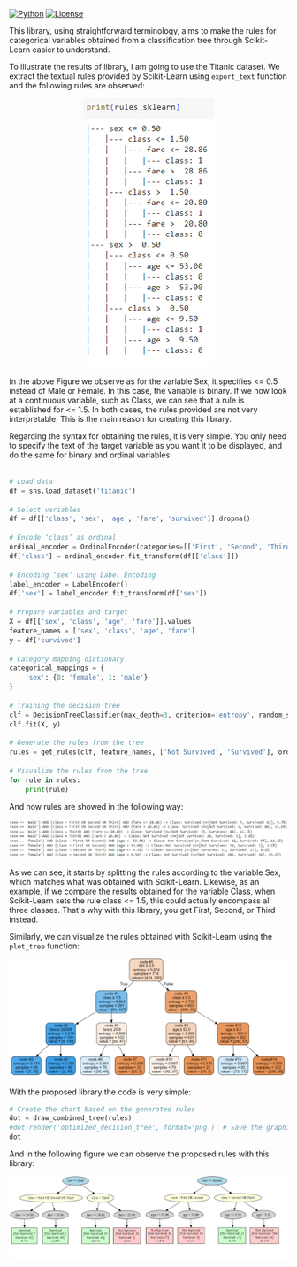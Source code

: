 [![Python](https://img.shields.io/pypi/pyversions/torchquad)](https://img.shields.io/pypi/pyversions/torchquad)
[![License](https://img.shields.io/badge/license-GPLv3-blue)](https://img.shields.io/badge/license-GPLv3-blue)

This library, using straightforward terminology, aims to make the rules for categorical variables obtained from a classification tree through Scikit-Learn easier to understand.

To illustrate the results of library, I am going to use the Titanic dataset. We extract the textual rules provided by Scikit-Learn using ```export_text``` function and the following rules are observed:

<p align="center">
  <img src="https://github.com/PARODBE/Rules_tree/blob/main/Scikit_rules.png" alt="Cover Page">
</p>

In the above Figure we observe as for the variable Sex, it specifies <= 0.5 instead of Male or Female. In this case, the variable is binary. If we now look at a continuous variable, such as Class, we can see that a rule is established for <= 1.5. In both cases, the rules provided are not very interpretable. This is the main reason for creating this library.

Regarding the syntax for obtaining the rules, it is very simple. You only need to specify the text of the target variable as you want it to be displayed, and do the same for binary and ordinal variables:

```python

# Load data
df = sns.load_dataset('titanic')

# Select variables
df = df[['class', 'sex', 'age', 'fare', 'survived']].dropna()

# Encode ‘class’ as ordinal
ordinal_encoder = OrdinalEncoder(categories=[['First', 'Second', 'Third']])
df['class'] = ordinal_encoder.fit_transform(df[['class']])

# Encoding ‘sex’ using Label Encoding
label_encoder = LabelEncoder()
df['sex'] = label_encoder.fit_transform(df['sex'])

# Prepare variables and target
X = df[['sex', 'class', 'age', 'fare']].values
feature_names = ['sex', 'class', 'age', 'fare']
y = df['survived']

# Category mapping dictionary
categorical_mappings = {
    'sex': {0: 'female', 1: 'male'}
}

# Training the decision tree
clf = DecisionTreeClassifier(max_depth=3, criterion='entropy', random_state=42)
clf.fit(X, y)

# Generate the rules from the tree
rules = get_rules(clf, feature_names, ['Not Survived', 'Survived'], ordinal_encoders={'class': ordinal_encoder}, categorical_mappings=categorical_mappings, X=X)

# Visualize the rules from the tree
for rule in rules:
    print(rule)
```
And now rules are showed in the following way:

<p align="center">
  <img src="https://github.com/PARODBE/Rules_tree/blob/main/Rules_rules.png" alt="Cover Page">
</p>

As we can see, it starts by splitting the rules according to the variable Sex, which matches what was obtained with Scikit-Learn. Likewise, as an example, if we compare the results obtained for the variable Class, when Scikit-Learn sets the rule class <= 1.5, this could actually encompass all three classes. That's why with this library, you get First, Second, or Third instead.

Similarly, we can visualize the rules obtained with Scikit-Learn using the ```plot_tree``` function:

<p align="center">
  <img src="https://github.com/PARODBE/Rules_tree/blob/main/plot_tree_scikit.png" alt="Cover Page">
</p>

With the proposed library the code is very simple:

```python
# Create the chart based on the generated rules
dot = draw_combined_tree(rules)
#dot.render('optimized_decision_tree', format='png')  # Save the graphic in PNG format
dot
```
And in the following figure we can observe the proposed rules with this library:

<p align="center">
  <img src="https://github.com/PARODBE/Rules_tree/blob/main/plot_Rules.png" alt="Cover Page">
</p>
